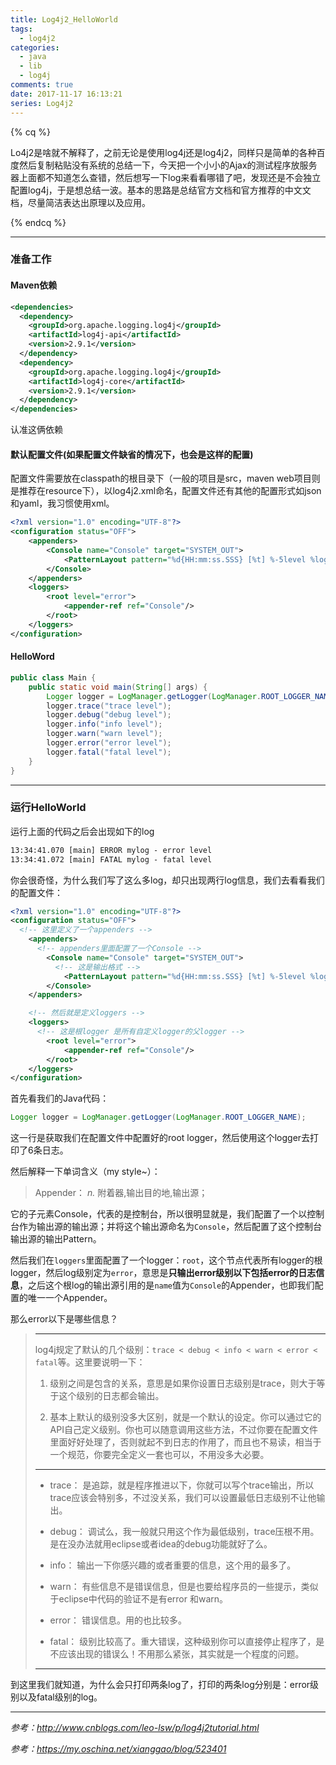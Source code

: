 ```yaml
---
title: Log4j2_HelloWorld
tags:
  - log4j2
categories:
  - java
  - lib
  - log4j
comments: true
date: 2017-11-17 16:13:21
series: Log4j2
---
```


{% cq %}

Lo4j2是啥就不解释了，之前无论是使用log4j还是log4j2，同样只是简单的各种百度然后复制粘贴没有系统的总结一下，今天把一个小小的Ajax的测试程序放服务器上面都不知道怎么查错，然后想写一下log来看看哪错了吧，发现还是不会独立配置log4j，于是想总结一波。基本的思路是总结官方文档和官方推荐的中文文档，尽量简洁表达出原理以及应用。

{% endcq %}

<!-- more -->

- - -

### 准备工作

#### Maven依赖

``` xml
<dependencies>
  <dependency>
    <groupId>org.apache.logging.log4j</groupId>
    <artifactId>log4j-api</artifactId>
    <version>2.9.1</version>
  </dependency>
  <dependency>
    <groupId>org.apache.logging.log4j</groupId>
    <artifactId>log4j-core</artifactId>
    <version>2.9.1</version>
  </dependency>
</dependencies>
```

认准这俩依赖

#### 默认配置文件(如果配置文件缺省的情况下，也会是这样的配置)

配置文件需要放在classpath的根目录下（一般的项目是src，maven web项目则是推荐在resource下），以log4j2.xml命名，配置文件还有其他的配置形式如json和yaml，我习惯使用xml。

``` xml
<?xml version="1.0" encoding="UTF-8"?>
<configuration status="OFF">
    <appenders>
        <Console name="Console" target="SYSTEM_OUT">
            <PatternLayout pattern="%d{HH:mm:ss.SSS} [%t] %-5level %logger{36} - %msg%n"/>
        </Console>
    </appenders>
    <loggers>
        <root level="error">
            <appender-ref ref="Console"/>
        </root>
    </loggers>
</configuration>
```

#### HelloWord

``` java
public class Main {
    public static void main(String[] args) {
        Logger logger = LogManager.getLogger(LogManager.ROOT_LOGGER_NAME);
        logger.trace("trace level");
        logger.debug("debug level");
        logger.info("info level");
        logger.warn("warn level");
        logger.error("error level");
        logger.fatal("fatal level");
    }
}
```

- - -

### 运行HelloWorld

运行上面的代码之后会出现如下的log
``` cmd
13:34:41.070 [main] ERROR mylog - error level
13:34:41.072 [main] FATAL mylog - fatal level
```

你会很奇怪，为什么我们写了这么多log，却只出现两行log信息，我们去看看我们的配置文件：

``` xml
<?xml version="1.0" encoding="UTF-8"?>
<configuration status="OFF">
  <!-- 这里定义了一个appenders -->
    <appenders>
      <!-- appenders里面配置了一个Console -->
        <Console name="Console" target="SYSTEM_OUT">
          <!-- 这是输出格式 -->
            <PatternLayout pattern="%d{HH:mm:ss.SSS} [%t] %-5level %logger{36} - %msg%n"/>
        </Console>
    </appenders>

    <!-- 然后就是定义loggers -->
    <loggers>
      <!-- 这是根logger 是所有自定义logger的父logger -->
        <root level="error">
            <appender-ref ref="Console"/>
        </root>
    </loggers>
</configuration>
```

首先看我们的Java代码：

``` java
Logger logger = LogManager.getLogger(LogManager.ROOT_LOGGER_NAME);
```

这一行是获取我们在配置文件中配置好的root logger，然后使用这个logger去打印了6条日志。

然后解释一下单词含义（my style~）：

> Appender：
> *n.* 附着器,输出目的地,输出源；

它的子元素Console，代表的是控制台，所以很明显就是，我们配置了一个以控制台作为输出源的输出源；并将这个输出源命名为`Console`，然后配置了这个控制台输出源的输出Pattern。

然后我们在`loggers`里面配置了一个logger：`root`，这个节点代表所有logger的根logger，然后log级别定为`error`，意思是**只输出error级别以下包括error的日志信息**，之后这个根log的输出源引用的是`name`值为`Console`的Appender，也即我们配置的唯一一个Appender。

那么error以下是哪些信息？

> - - -
> log4j规定了默认的几个级别：`trace < debug < info < warn < error < fatal`等。这里要说明一下：
>
> 1. 级别之间是包含的关系，意思是如果你设置日志级别是trace，则大于等于这个级别的日志都会输出。
>
> 1. 基本上默认的级别没多大区别，就是一个默认的设定。你可以通过它的API自己定义级别。你也可以随意调用这些方法，不过你要在配置文件里面好好处理了，否则就起不到日志的作用了，而且也不易读，相当于一个规范，你要完全定义一套也可以，不用没多大必要。
>
> - - -
> - trace： 是追踪，就是程序推进以下，你就可以写个trace输出，所以trace应该会特别多，不过没关系，我们可以设置最低日志级别不让他输出。
>
> - debug： 调试么，我一般就只用这个作为最低级别，trace压根不用。是在没办法就用eclipse或者idea的debug功能就好了么。
>
> - info： 输出一下你感兴趣的或者重要的信息，这个用的最多了。
>
> - warn： 有些信息不是错误信息，但是也要给程序员的一些提示，类似于eclipse中代码的验证不是有error 和warn。
>
> - error： 错误信息。用的也比较多。
>
> - fatal： 级别比较高了。重大错误，这种级别你可以直接停止程序了，是不应该出现的错误么！不用那么紧张，其实就是一个程度的问题。
> - - -

到这里我们就知道，为什么会只打印两条log了，打印的两条log分别是：error级别以及fatal级别的log。

- - -

*参考：http://www.cnblogs.com/leo-lsw/p/log4j2tutorial.html*

*参考：https://my.oschina.net/xianggao/blog/523401*
